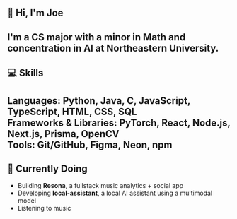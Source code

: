 ## 👋 Hi, I'm Joe
I'm a CS major with a minor in Math and concentration in AI at Northeastern University.
---
## 💻 Skills
**Languages:** Python, Java, C, JavaScript, TypeScript, HTML, CSS, SQL  
**Frameworks & Libraries:** PyTorch, React, Node.js, Next.js, Prisma, OpenCV  
**Tools:** Git/GitHub, Figma, Neon, npm  
---
## 🌱 Currently Doing
- Building **Resona**, a fullstack music analytics + social app  
- Developing **local-assistant**, a local AI assistant using a multimodal model  
- Listening to music
